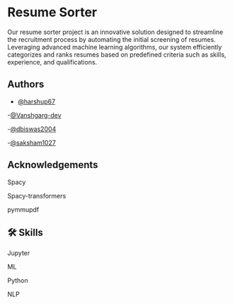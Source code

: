 
# Resume Sorter
Our resume sorter project is an innovative solution designed to streamline the recruitment process by automating the initial screening of resumes. Leveraging advanced machine learning algorithms, our system efficiently categorizes and ranks resumes based on predefined criteria such as skills, experience, and qualifications.

## Authors

- [@harshup67](https://www.github.com/harshup67)

-[@Vanshgarg-dev](https://www.github.com/Vanshgarg-dev)

-[@dbiswas2004](https://www.github.com/Vanshgarg-dev)

-[@saksham1027](https://www.github.com/Vanshgarg-dev)



## Acknowledgements

Spacy

Spacy-transformers

pymmupdf



## 🛠 Skills
Jupyter

ML

Python

NLP


